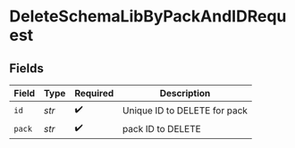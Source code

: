 # DeleteSchemaLibByPackAndIDRequest


## Fields

| Field                        | Type                         | Required                     | Description                  |
| ---------------------------- | ---------------------------- | ---------------------------- | ---------------------------- |
| `id`                         | *str*                        | :heavy_check_mark:           | Unique ID to DELETE for pack |
| `pack`                       | *str*                        | :heavy_check_mark:           | pack ID to DELETE            |